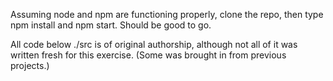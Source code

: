 Assuming node and npm are functioning properly, clone the repo, then type npm install and npm start.  Should
be good to go.

All code below ./src is of original authorship, although not all of it was written fresh for this exercise. (Some
was brought in from previous projects.)
